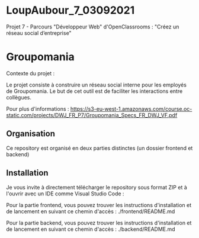 # LoupAubour_7_03092021
Projet 7 - Parcours "Développeur Web" d'OpenClassrooms : "Créez un réseau social d’entreprise"

# Groupomania #

Contexte du projet : 

Le projet consiste à construire un réseau social interne pour les employés de Groupomania. Le but de cet outil est de faciliter les interactions entre collègues.

Pour plus d'informations : https://s3-eu-west-1.amazonaws.com/course.oc-static.com/projects/DWJ_FR_P7/Groupomania_Specs_FR_DWJ_VF.pdf

## Organisation ##

Ce repository est organisé en deux parties distinctes (un dossier frontend et backend)

## Installation ##

Je vous invite à directement télécharger le repository sous format ZIP et à l'ouvrir avec un IDE comme Visual Studio Code :

Pour la partie frontend, vous pouvez trouver les instructions d'installation et de lancement en suivant ce chemin d'accès : ./frontend/README.md

Pour la partie backend, vous pouvez trouver les instructions d'installation et de lancement en suivant ce chemin d'accès : ./backend/README.md
